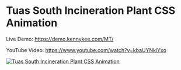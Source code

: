 # Tuas South Incineration Plant CSS Animation

Live Demo: https://demo.kennykee.com/MT/

YouTube Video: https://www.youtube.com/watch?v=kbaUYNklYxo

[![Tuas South Incineration Plant CSS Animation](https://img.youtube.com/vi/kbaUYNklYxo/0.jpg)](https://www.youtube.com/watch?v=kbaUYNklYxo "Tuas South Incineration Plant CSS Animation")
